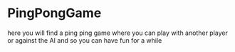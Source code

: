 # PingPongGame
here you will find a ping ping game where you can play with another player or against the AI and so you can have fun for a while

